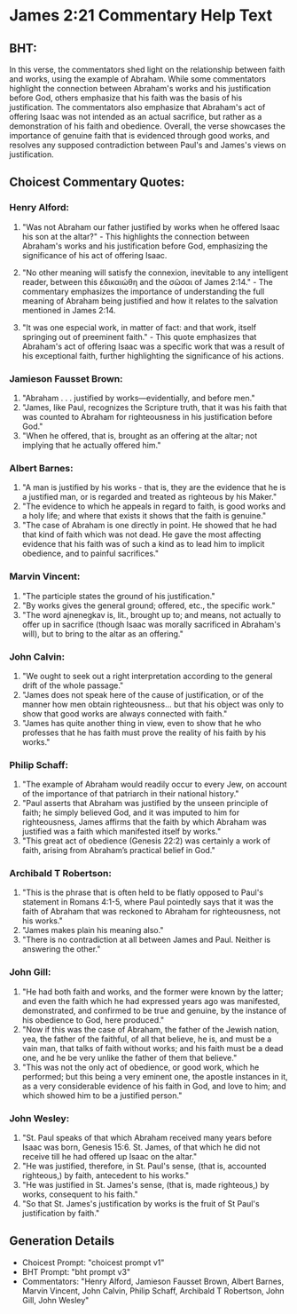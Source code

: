 # James 2:21 Commentary Help Text

## BHT:
In this verse, the commentators shed light on the relationship between faith and works, using the example of Abraham. While some commentators highlight the connection between Abraham's works and his justification before God, others emphasize that his faith was the basis of his justification. The commentators also emphasize that Abraham's act of offering Isaac was not intended as an actual sacrifice, but rather as a demonstration of his faith and obedience. Overall, the verse showcases the importance of genuine faith that is evidenced through good works, and resolves any supposed contradiction between Paul's and James's views on justification.

## Choicest Commentary Quotes:
### Henry Alford:
1. "Was not Abraham our father justified by works when he offered Isaac his son at the altar?" - This highlights the connection between Abraham's works and his justification before God, emphasizing the significance of his act of offering Isaac.

2. "No other meaning will satisfy the connexion, inevitable to any intelligent reader, between this ἐδικαιώθη and the σῶσαι of James 2:14." - The commentary emphasizes the importance of understanding the full meaning of Abraham being justified and how it relates to the salvation mentioned in James 2:14.

3. "It was one especial work, in matter of fact: and that work, itself springing out of preeminent faith." - This quote emphasizes that Abraham's act of offering Isaac was a specific work that was a result of his exceptional faith, further highlighting the significance of his actions.

### Jamieson Fausset Brown:
1. "Abraham . . . justified by works—evidentially, and before men." 
2. "James, like Paul, recognizes the Scripture truth, that it was his faith that was counted to Abraham for righteousness in his justification before God."
3. "When he offered, that is, brought as an offering at the altar; not implying that he actually offered him."

### Albert Barnes:
1. "A man is justified by his works - that is, they are the evidence that he is a justified man, or is regarded and treated as righteous by his Maker."
2. "The evidence to which he appeals in regard to faith, is good works and a holy life; and where that exists it shows that the faith is genuine."
3. "The case of Abraham is one directly in point. He showed that he had that kind of faith which was not dead. He gave the most affecting evidence that his faith was of such a kind as to lead him to implicit obedience, and to painful sacrifices."

### Marvin Vincent:
1. "The participle states the ground of his justification."
2. "By works gives the general ground; offered, etc., the specific work."
3. "The word ajnenegkav is, lit., brought up to; and means, not actually to offer up in sacrifice (though Isaac was morally sacrificed in Abraham's will), but to bring to the altar as an offering."

### John Calvin:
1. "We ought to seek out a right interpretation according to the general drift of the whole passage."
2. "James does not speak here of the cause of justification, or of the manner how men obtain righteousness... but that his object was only to show that good works are always connected with faith."
3. "James has quite another thing in view, even to show that he who professes that he has faith must prove the reality of his faith by his works."

### Philip Schaff:
1. "The example of Abraham would readily occur to every Jew, on account of the importance of that patriarch in their national history."
2. "Paul asserts that Abraham was justified by the unseen principle of faith; he simply believed God, and it was imputed to him for righteousness, James affirms that the faith by which Abraham was justified was a faith which manifested itself by works."
3. "This great act of obedience (Genesis 22:2) was certainly a work of faith, arising from Abraham’s practical belief in God."

### Archibald T Robertson:
1. "This is the phrase that is often held to be flatly opposed to Paul's statement in Romans 4:1-5, where Paul pointedly says that it was the faith of Abraham that was reckoned to Abraham for righteousness, not his works." 
2. "James makes plain his meaning also." 
3. "There is no contradiction at all between James and Paul. Neither is answering the other."

### John Gill:
1. "He had both faith and works, and the former were known by the latter; and even the faith which he had expressed years ago was manifested, demonstrated, and confirmed to be true and genuine, by the instance of his obedience to God, here produced."
2. "Now if this was the case of Abraham, the father of the Jewish nation, yea, the father of the faithful, of all that believe, he is, and must be a vain man, that talks of faith without works; and his faith must be a dead one, and he be very unlike the father of them that believe."
3. "This was not the only act of obedience, or good work, which he performed; but this being a very eminent one, the apostle instances in it, as a very considerable evidence of his faith in God, and love to him; and which showed him to be a justified person."

### John Wesley:
1. "St. Paul speaks of that which Abraham received many years before Isaac was born, Genesis 15:6. St. James, of that which he did not receive till he had offered up Isaac on the altar."
2. "He was justified, therefore, in St. Paul's sense, (that is, accounted righteous,) by faith, antecedent to his works."
3. "He was justified in St. James's sense, (that is, made righteous,) by works, consequent to his faith."
4. "So that St. James's justification by works is the fruit of St Paul's justification by faith."


## Generation Details
- Choicest Prompt: "choicest prompt v1"
- BHT Prompt: "bht prompt v3"
- Commentators: "Henry Alford, Jamieson Fausset Brown, Albert Barnes, Marvin Vincent, John Calvin, Philip Schaff, Archibald T Robertson, John Gill, John Wesley"
